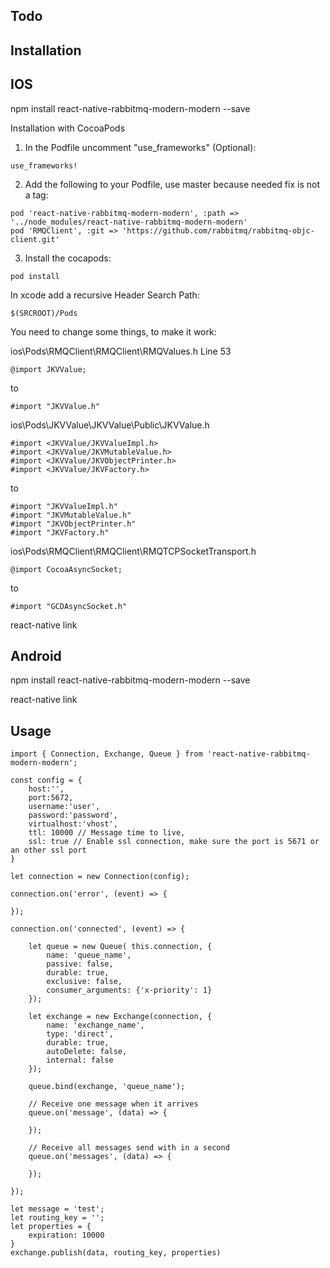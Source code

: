 ## Todo

## Installation

## IOS

npm install react-native-rabbitmq-modern-modern --save

Installation with CocoaPods

1. In the Podfile uncomment "use_frameworks" (Optional):

```
use_frameworks!
```

2. Add the following to your Podfile, use master because needed fix is not a tag:

```
pod 'react-native-rabbitmq-modern-modern', :path => '../node_modules/react-native-rabbitmq-modern-modern'
pod 'RMQClient', :git => 'https://github.com/rabbitmq/rabbitmq-objc-client.git'
```

3. Install the cocapods:

```
pod install
```

In xcode add a recursive Header Search Path:

```
$(SRCROOT)/Pods
```

You need to change some things, to make it work:

ios\Pods\RMQClient\RMQClient\RMQValues.h Line 53

```
@import JKVValue;
```

to

```
#import "JKVValue.h"
```

ios\Pods\JKVValue\JKVValue\Public\JKVValue.h

```
#import <JKVValue/JKVValueImpl.h>
#import <JKVValue/JKVMutableValue.h>
#import <JKVValue/JKVObjectPrinter.h>
#import <JKVValue/JKVFactory.h>
```

to

```
#import "JKVValueImpl.h"
#import "JKVMutableValue.h"
#import "JKVObjectPrinter.h"
#import "JKVFactory.h"
```

ios\Pods\RMQClient\RMQClient\RMQTCPSocketTransport.h

```
@import CocoaAsyncSocket;
```

to

```
#import "GCDAsyncSocket.h"
```

react-native link

## Android

npm install react-native-rabbitmq-modern-modern --save

react-native link

## Usage

```
import { Connection, Exchange, Queue } from 'react-native-rabbitmq-modern-modern';

const config = {
	host:'',
	port:5672,
	username:'user',
	password:'password',
	virtualhost:'vhost',
	ttl: 10000 // Message time to live,
	ssl: true // Enable ssl connection, make sure the port is 5671 or an other ssl port
}

let connection = new Connection(config);

connection.on('error', (event) => {

});

connection.on('connected', (event) => {

	let queue = new Queue( this.connection, {
		name: 'queue_name',
		passive: false,
		durable: true,
		exclusive: false,
		consumer_arguments: {'x-priority': 1}
	});

	let exchange = new Exchange(connection, {
		name: 'exchange_name',
		type: 'direct',
		durable: true,
		autoDelete: false,
		internal: false
	});

	queue.bind(exchange, 'queue_name');

	// Receive one message when it arrives
	queue.on('message', (data) => {

	});

	// Receive all messages send with in a second
	queue.on('messages', (data) => {

	});

});

let message = 'test';
let routing_key = '';
let properties = {
	expiration: 10000
}
exchange.publish(data, routing_key, properties)

```
